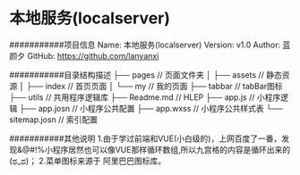 本地服务(localserver)
===========================

###########项目信息
Name: 本地服务(localserver)
Version: v1.0
Author: 蓝颜夕
GitHub: https://github.com/lanyanxi

###########目录结构描述
├── pages                       // 页面文件夹
│   ├── assets                  // 静态资源
│   ├── index                   // 首页页面
│   └── my                      // 我的页面
├── tabbar                      // tabBar图标
├── utils                       // 共用程序逻辑库
├── Readme.md                   // HLEP
├── app.js                      // 小程序逻辑
├── app.josn                    // 小程序公共配置
├── app.wxss                    // 小程序公共样式表
└── sitemap.josn                // 索引配置

###########其他说明
1.由于学过前端和VUE(小白级的)，上网百度了一番，发现&@#!%小程序居然也可以像VUE那样循环数组,所以九宫格的内容是循环出来的(ಥ_ಥ)；
2.菜单图标来源于 阿里巴巴图标库。